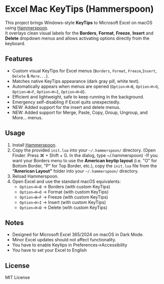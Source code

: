 # Excel Mac KeyTips (Hammerspoon)

This project brings Windows-style **KeyTips** to Microsoft Excel on macOS using [Hammerspoon](https://www.hammerspoon.org/).  
It overlays clean visual labels for the **Borders**, **Format**, **Freeze**, **Insert** and **Delete** dropdown menus and allows activating options directly from the keyboard.

## Features
- Custom visual KeyTips for Excel menus (`Borders`, `Format`, `Freeze`,`Insert`, `Delete` & `More...`).
- Matches native KeyTips appearance (dark gray pill, white text).
- Automatically appears when menus are opened (`Option→H→B`, `Option→H→O`, `Option→W→F`, `Option→H→I`, `Option→H→D`).
- Efficient and lightweight, safe to keep running in the background.
- Emergency self-disabling if Excel quits unexpectedly.
- NEW: Added support for the insert and delete menus.
- NEW: Added support for Merge, Paste, Copy, Group, Ungroup, and More... menus.

## Usage
1. Install [Hammerspoon](https://www.hammerspoon.org/).
2. Copy the provided `init.lua` into your `~/.hammerspoon/` directory. (Open Finder. Press ⌘ + Shift + G. In the dialog, type ~/.hammerspoon)
    -If you want your Borders menu to use the **American keytip layout** (i.e. "O" for Bottom Border, "P" for Top Border, etc.), copy the `init.lua` file from the **“American Layout”** folder into your `~/.hammerspoon/`         directory.
3. Reload Hammerspoon.
4. Open Excel and use the standard macOS equivalents:
   - `Option→H→B` → Borders (with custom KeyTips)
   - `Option→H→O` → Format (with custom KeyTips)
   - `Option→W→F` → Freeze (with custom KeyTips)
   - `Option→H→I` → Insert (with custom KeyTips)
   - `Option→H→D` → Delete (with custom KeyTips)

## Notes
- Designed for Microsoft Excel 365/2024 on macOS in Dark Mode.
- Minor Excel updates should not affect functionality.
- You have to enable Keytips in Preferences→Accessibility
- You have to set your Excel to English

## License
MIT License

